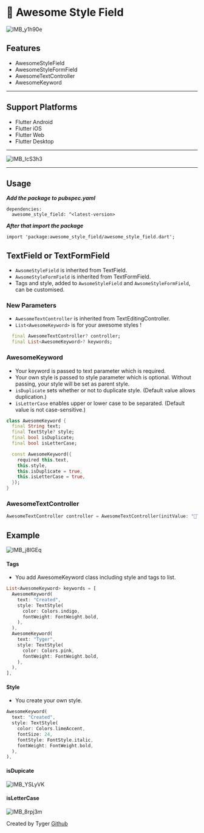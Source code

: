 # 🌈 Awesome Style Field

![IMB_y1h90e](https://github.com/boglbbogl/awesome_style_field/assets/75574246/8234aa41-1d90-4f58-bdca-44751b1788d1)

## Features

- AwesomeStyleField
- AwesomeStyleFormField
- AwesomeTextController
- AwesomeKeyword

-----------

## Support Platforms

- Flutter Android
- Flutter iOS
- Flutter Web
- Flutter Desktop

-----

![IMB_IcS3h3](https://github.com/boglbbogl/awesome_style_field/assets/75574246/14b91b04-4d17-4181-82ef-c9687e7885af)

-----

## Usage

**_Add the package to pubspec.yaml_**

```
dependencies:
  awesome_style_field: ^<latest-version>
```

**_After that import the package_**

```
import 'package:awesome_style_field/awesome_style_field.dart';
```

## TextField or TextFormField

- `AwsomeStyleField` is inherited from TextField.
- `AwsomeStyleFormField` is inherited from TextFormField.
- Tags and style, added to `AwsomeStyleField` and `AwsomeStyleFormField`, can be customised.

### New Parameters

- `AwesomeTextController` is inherited from TextEditingController.
- `List<AwesomeKeyword>` is for your awesome styles !

```dart
  final AwesomeTextController? controller;
  final List<AwesomeKeyword>? keywords;
```

### AwesomeKeyword

- Your keyword is passed to text parameter which is required.
- Your own style is passed to style parameter which is optional. Without passing, your style will be set as parent style.
- `isDuplicate` sets whether or not to duplicate style. (Default value allows duplication.)
- `isLetterCase` enables upper or lower case to be separated. (Default value is not case-sensitive.)

```dart
class AwesomeKeyword {
  final String text;
  final TextStyle? style;
  final bool isDuplicate;
  final bool isLetterCase;

  const AwesomeKeyword({
    required this.text,
    this.style,
    this.isDuplicate = true,
    this.isLetterCase = true,
  });
}
```

### AwesomeTextController

```dart
AwesomeTextController controller = AwesomeTextController(initValue: "Tyger");
```

## Example

![IMB_j8IGEq](https://github.com/boglbbogl/awesome_style_field/assets/75574246/32e4a25b-6eef-4489-8357-ffd088e6506e)

#### Tags

- You add AwesomeKeyword class including style and tags to list. 

```dart
List<AwesomeKeyword> keywords = [
  AwesomeKeyword(
    text: "Created",
    style: TextStyle(
      color: Colors.indigo,
      fontWeight: FontWeight.bold,
    ),
  ),
  AwesomeKeyword(
    text: "Tyger",
    style: TextStyle(
      color: Colors.pink,
      fontWeight: FontWeight.bold,
    ),
  ),
],
```

#### Style

- You create your own style. 

```dart
AwesomeKeyword(
  text: "Created",
  style: TextStyle(
    color: Colors.limeAccent,
    fontSize: 24,
    fontStyle: FontStyle.italic,
    fontWeight: FontWeight.bold,
  ),
),
```

#### isDupicate

![IMB_YSLyVK](https://github.com/boglbbogl/awesome_style_field/assets/75574246/cb7601b8-59fc-46e9-bc29-0ea4e971848a)

#### isLetterCase

![IMB_8rpj3m](https://github.com/boglbbogl/awesome_style_field/assets/75574246/a5ebf454-1908-45e0-8d03-bc7c4278d026)


Created by Tyger [Github](https://github.com/boglbbogl)
